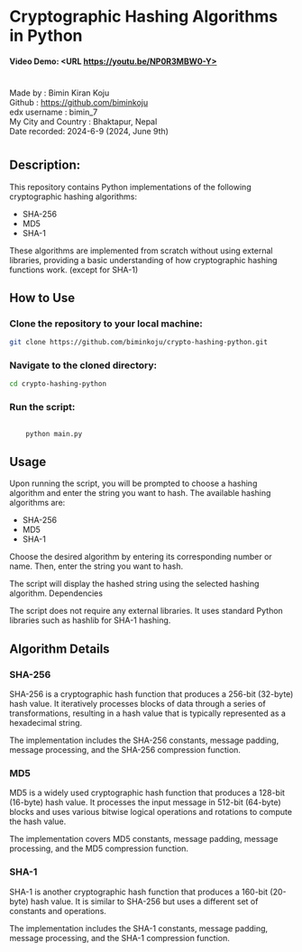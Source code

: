 # Cryptographic Hashing Algorithms in Python
#### Video Demo:  <URL https://youtu.be/NP0R3MBW0-Y>
#
Made by : Bimin Kiran Koju \
Github : https://github.com/biminkoju \
edx username : bimin_7\
My City and Country : Bhaktapur, Nepal\
Date recorded: 2024-6-9 (2024, June 9th)
#

## Description:
This repository contains Python implementations of the following cryptographic hashing algorithms:

- SHA-256
- MD5
- SHA-1

These algorithms are implemented from scratch without using external libraries, providing a basic understanding of how cryptographic hashing functions work. (except for SHA-1)

## How to Use

### Clone the repository to your local machine:

```bash
git clone https://github.com/biminkoju/crypto-hashing-python.git
```

### Navigate to the cloned directory:

```bash
cd crypto-hashing-python
```
### Run the script:
```bash

    python main.py
```
## Usage

Upon running the script, you will be prompted to choose a hashing algorithm and enter the string you want to hash. The available hashing algorithms are:

- SHA-256
- MD5
- SHA-1

Choose the desired algorithm by entering its corresponding number or name. Then, enter the string you want to hash.

The script will display the hashed string using the selected hashing algorithm.
Dependencies

The script does not require any external libraries. It uses standard Python libraries such as hashlib for SHA-1 hashing.
## Algorithm Details
### SHA-256

SHA-256 is a cryptographic hash function that produces a 256-bit (32-byte) hash value. It iteratively processes blocks of data through a series of transformations, resulting in a hash value that is typically represented as a hexadecimal string.

The implementation includes the SHA-256 constants, message padding, message processing, and the SHA-256 compression function.
### MD5

MD5 is a widely used cryptographic hash function that produces a 128-bit (16-byte) hash value. It processes the input message in 512-bit (64-byte) blocks and uses various bitwise logical operations and rotations to compute the hash value.

The implementation covers MD5 constants, message padding, message processing, and the MD5 compression function.
### SHA-1

SHA-1 is another cryptographic hash function that produces a 160-bit (20-byte) hash value. It is similar to SHA-256 but uses a different set of constants and operations.

The implementation includes the SHA-1 constants, message padding, message processing, and the SHA-1 compression function.
